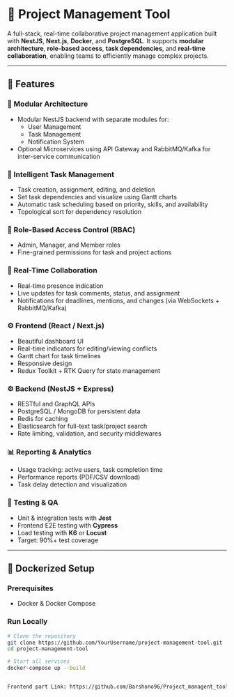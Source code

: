 # 📁 Project Management Tool

A full-stack, real-time collaborative project management application built with **NestJS**, **Next.js**, **Docker**, and **PostgreSQL**. It supports **modular architecture**, **role-based access**, **task dependencies**, and **real-time collaboration**, enabling teams to efficiently manage complex projects.

---

## 🚀 Features

### 🔧 Modular Architecture
- Modular NestJS backend with separate modules for:
  - User Management
  - Task Management
  - Notification System
- Optional Microservices using API Gateway and RabbitMQ/Kafka for inter-service communication

### 🧠 Intelligent Task Management
- Task creation, assignment, editing, and deletion
- Set task dependencies and visualize using Gantt charts
- Automatic task scheduling based on priority, skills, and availability
- Topological sort for dependency resolution

### 👥 Role-Based Access Control (RBAC)
- Admin, Manager, and Member roles
- Fine-grained permissions for task and project actions

### 💬 Real-Time Collaboration
- Real-time presence indication
- Live updates for task comments, status, and assignment
- Notifications for deadlines, mentions, and changes (via WebSockets + RabbitMQ/Kafka)

### ⚙️ Frontend (React / Next.js)
- Beautiful dashboard UI
- Real-time indicators for editing/viewing conflicts
- Gantt chart for task timelines
- Responsive design
- Redux Toolkit + RTK Query for state management

### ⚙️ Backend (NestJS + Express)
- RESTful and GraphQL APIs
- PostgreSQL / MongoDB for persistent data
- Redis for caching
- Elasticsearch for full-text task/project search
- Rate limiting, validation, and security middlewares

### 📊 Reporting & Analytics
- Usage tracking: active users, task completion time
- Performance reports (PDF/CSV download)
- Task delay detection and visualization

### 🧪 Testing & QA
- Unit & integration tests with **Jest**
- Frontend E2E testing with **Cypress**
- Load testing with **K6** or **Locust**
- Target: 90%+ test coverage

---

## 🐳 Dockerized Setup

### Prerequisites
- Docker & Docker Compose

### Run Locally

```bash
# Clone the repository
git clone https://github.com/YourUsername/project-management-tool.git
cd project-management-tool

# Start all services
docker-compose up --build


Frontend part Link: https://github.com/Barshono96/Project_managent_tool-fe-/tree/main
